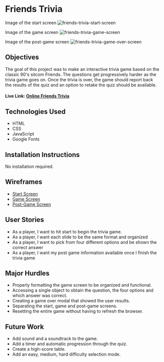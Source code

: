 # Friends Trivia
Image of the start screen
![friends-trivia-start-screen](https://user-images.githubusercontent.com/53356977/128257181-153df2c2-d5fe-4a2c-b48b-a60b73f4ba4b.png)

Image of the game screen
![friends-trivia-game-screen](https://user-images.githubusercontent.com/53356977/128257184-3224a1e6-446a-427b-8db6-c8c1222e1972.png)

Image of the post-game screen
![friends-trivia-game-over-screen](https://user-images.githubusercontent.com/53356977/128257190-660df2b0-2ff6-474f-8341-6b7851c9ed4d.png)

## Objectives
The goal of this project was to make an interactive trivia game based on the classic 90's sitcom Friends. The questions get progressively harder as the trivia game goes on. Once the trivia is over, the game should report back the results of the quiz and an option to retake the quiz should be available.
#### Live Link: [Online Friends Trivia](https://tverg419.github.io/friends-trivia/)

## Technologies Used
- HTML
- CSS
- JavaScript
- Google Fonts

## Installation Instructions
No installation required.

## Wireframes
- [Start Screen](assets/wireframes/friends-trivia-wireframe-start.png)
- [Game Screen](assets/wireframes/friends-trivia-wireframe-game.png)
- [Post-Game Screen](assets/wireframes/friends-trivia-wireframe-postgame.png)

## User Stories
- As a player, I want to hit start to begin the trivia game.
- As a player, I want each slide to be the same format and organized
- As a player, I want to pick from four different options and be shown the correct answer
- As a player, I want my post game information available once I finish the trivia game

## Major Hurdles
- Properly formatting the game screen to be organized and functional.
- Accessing a single object to obtain the question, the four options and which answer was correct.
- Creating a game over modal that showed the user results.
- Separating the start, game and post-game screens.
- Resetting the entire game without having to refresh the browser.

## Future Work
- Add sound and a soundtrack to the game.
- Add a timer and automatic progression through the quiz.
- Create a high-score table.
- Add an easy, medium, hard difficulty selection mode.

